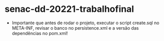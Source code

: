 # senac-dd-20221-trabalhofinal
- Importante que antes de rodar o projeto, executar o script create.sql no META-INF,  revisar o banco no persistence.xml e a versão das dependências no pom.xml!
